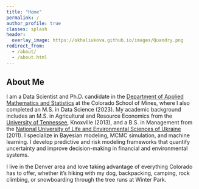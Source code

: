 ```yaml
---
title: "Home"
permalink: /
author_profile: true
classes: splash
header:
  overlay_image: https://okhaliukova.github.io/images/Quandry.png
redirect_from:
  - /about/
  - /about.html
---
```


About Me
------
I am a Data Scientist and Ph.D. candidate in the <a href="https://ams.mines.edu/" target="_blank">Department of Applied Mathematics and Statistics</a> at the Colorado School of Mines, where I also completed an M.S. in Data Science (2023). My academic background includes an M.S. in Agricultural and Resource Economics from the <a href="https://www.utk.edu/" target="_blank">University of Tennessee</a>, Knoxville (2013), and a B.S. in Management from the <a href="https://nubip.edu.ua/en" target="_blank">National University of Life and Environmental Sciences of Ukraine</a> (2011). I specialize in Bayesian modeling, MCMC simulation, and machine learning. I develop predictive and risk modeling frameworks that quantify uncertainty and improve decision-making in financial and environmental systems. 

I live in the Denver area and love taking advantage of everything Colorado has to offer, whether it’s hiking with my dog, backpacking, camping, rock climbing, or snowboarding through the tree runs at Winter Park.
